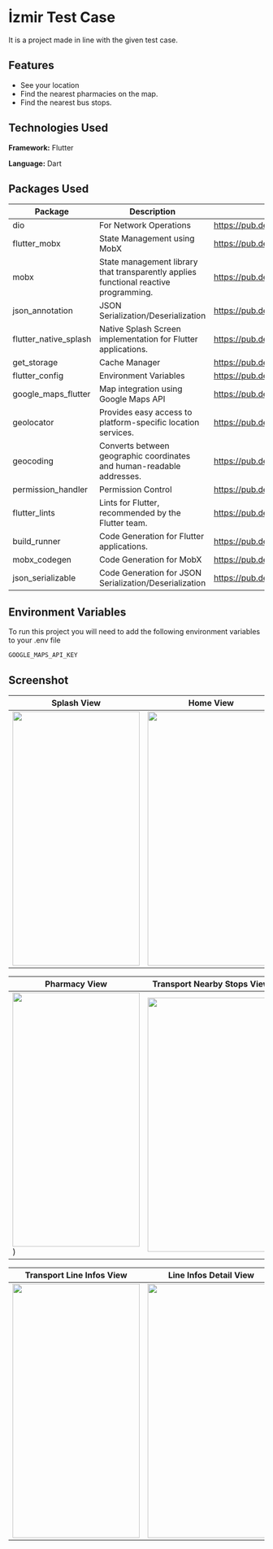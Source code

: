 # İzmir Test Case

It is a project made in line with the given test case.

## Features

- See your location
- Find the nearest pharmacies on the map.
- Find the nearest bus stops.

## Technologies Used

**Framework:** Flutter

**Language:** Dart

## Packages Used

| Package               | Description                                                                          | Resource                                         |
| --------------------- | ------------------------------------------------------------------------------------ | ------------------------------------------------ |
| dio                   | For Network Operations                                                               | <https://pub.dev/packages/dio>                   |
| flutter_mobx          | State Management using MobX                                                          | <https://pub.dev/packages/flutter_mobx>          |
| mobx                  | State management library that transparently applies functional reactive programming. | <https://pub.dev/packages/mobx>                  |
| json_annotation       | JSON Serialization/Deserialization                                                   | <https://pub.dev/packages/json_annotation>       |
| flutter_native_splash | Native Splash Screen implementation for Flutter applications.                        | <https://pub.dev/packages/flutter_native_splash> |
| get_storage           | Cache Manager                                                                        | <https://pub.dev/packages/get_storage>           |
| flutter_config        | Environment Variables                                                                | <https://pub.dev/packages/flutter_config>        |
| google_maps_flutter   | Map integration using Google Maps API                                                | <https://pub.dev/packages/google_maps_flutter>   |
| geolocator            | Provides easy access to platform-specific location services.                         | <https://pub.dev/packages/geolocator>            |
| geocoding             | Converts between geographic coordinates and human-readable addresses.                | <https://pub.dev/packages/geocoding>             |
| permission_handler    | Permission Control                                                                   | <https://pub.dev/packages/permission_handler>    |
| flutter_lints         | Lints for Flutter, recommended by the Flutter team.                                  | <https://pub.dev/packages/flutter_lints>         |
| build_runner          | Code Generation for Flutter applications.                                            | <https://pub.dev/packages/build_runner>          |
| mobx_codegen          | Code Generation for MobX                                                             | <https://pub.dev/packages/mobx_codegen>          |
| json_serializable     | Code Generation for JSON Serialization/Deserialization                               | <https://pub.dev/packages/json_serializable>     |

## Environment Variables

To run this project you will need to add the following environment variables to your .env file

`GOOGLE_MAPS_API_KEY`

## Screenshot

|Splash View | Home View  |
|--|--|
| <img src = "https://github.com/melihcelik09/izmir_test_case/assets/68864968/3562f602-3547-4617-8b1a-9a4a9188459a" height="500" width="250"> | <img src = "https://github.com/melihcelik09/izmir_test_case/assets/68864968/ddf5102c-e3ba-4646-b0fa-6f68c2aae3ec" height="500" width="250">


|Pharmacy View  | Transport Nearby Stops View |
|--|--|
| <img src = "https://github.com/melihcelik09/izmir_test_case/assets/68864968/17265a80-2189-4dd6-9f2d-4394c36d5771" height="500" width="250">)| <img src = "https://github.com/melihcelik09/izmir_test_case/assets/68864968/a583e004-284d-4640-8784-c3d2933e235d" height="500" width="250">



|Transport Line Infos View  | Line Infos Detail View|
|--|--|
| <img src = "https://github.com/melihcelik09/izmir_test_case/assets/68864968/d89e7995-3425-4d74-ace1-32a8637ca868" height="500" width="250">| <img src = "https://github.com/melihcelik09/izmir_test_case/assets/68864968/c54d63d2-855d-4dfb-9cc1-6edacf9f85fd" height="500" width="250">


